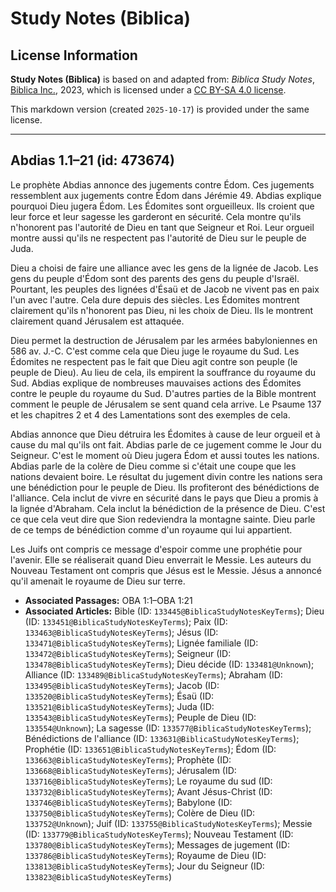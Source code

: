 # Study Notes (Biblica)

## License Information

**Study Notes (Biblica)** is based on and adapted from: _Biblica Study Notes_, [Biblica Inc.](https://www.biblica.com/), 2023, which is licensed under a [CC BY-SA 4.0 license](https://creativecommons.org/licenses/by-sa/4.0/legalcode.en).

This markdown version (created `2025-10-17`) is provided under the same license.



--------------------------------

## Abdias 1.1–21 (id: 473674)

Le prophète Abdias annonce des jugements contre Édom. Ces jugements ressemblent aux jugements contre Édom dans Jérémie 49\. Abdias explique pourquoi Dieu jugera Édom. Les Édomites sont orgueilleux. Ils croient que leur force et leur sagesse les garderont en sécurité. Cela montre qu'ils n'honorent pas l'autorité de Dieu en tant que Seigneur et Roi. Leur orgueil montre aussi qu'ils ne respectent pas l'autorité de Dieu sur le peuple de Juda.

Dieu a choisi de faire une alliance avec les gens de la lignée de Jacob. Les gens du peuple d'Édom sont des parents des gens du peuple d'Israël. Pourtant, les peuples des lignées d'Ésaü et de Jacob ne vivent pas en paix l'un avec l'autre. Cela dure depuis des siècles. Les Édomites montrent clairement qu'ils n'honorent pas Dieu, ni les choix de Dieu. Ils le montrent clairement quand Jérusalem est attaquée.

Dieu permet la destruction de Jérusalem par les armées babyloniennes en 586 av. J.\-C. C'est comme cela que Dieu juge le royaume du Sud. Les Édomites ne respectent pas le fait que Dieu agit contre son peuple (le peuple de Dieu). Au lieu de cela, ils empirent la souffrance du royaume du Sud. Abdias explique de nombreuses mauvaises actions des Édomites contre le peuple du royaume du Sud. D'autres parties de la Bible montrent comment le peuple de Jérusalem se sent quand cela arrive. Le Psaume 137 et les chapitres 2 et 4 des Lamentations sont des exemples de cela.

Abdias annonce que Dieu détruira les Édomites à cause de leur orgueil et à cause du mal qu'ils ont fait. Abdias parle de ce jugement comme le Jour du Seigneur. C'est le moment où Dieu jugera Édom et aussi toutes les nations. Abdias parle de la colère de Dieu comme si c'était une coupe que les nations devaient boire. Le résultat du jugement divin contre les nations sera une bénédiction pour le peuple de Dieu. Ils profiteront des bénédictions de l'alliance. Cela inclut de vivre en sécurité dans le pays que Dieu a promis à la lignée d'Abraham. Cela inclut la bénédiction de la présence de Dieu. C'est ce que cela veut dire que Sion redeviendra la montagne sainte. Dieu parle de ce temps de bénédiction comme d'un royaume qui lui appartient.

Les Juifs ont compris ce message d'espoir comme une prophétie pour l'avenir. Elle se réaliserait quand Dieu enverrait le Messie. Les auteurs du Nouveau Testament ont compris que Jésus est le Messie. Jésus a annoncé qu'il amenait le royaume de Dieu sur terre.

* **Associated Passages:** OBA 1:1–OBA 1:21
* **Associated Articles:** Bible (ID: `133445@BiblicaStudyNotesKeyTerms`); Dieu (ID: `133451@BiblicaStudyNotesKeyTerms`); Paix (ID: `133463@BiblicaStudyNotesKeyTerms`); Jésus (ID: `133471@BiblicaStudyNotesKeyTerms`); Lignée familiale (ID: `133472@BiblicaStudyNotesKeyTerms`); Seigneur (ID: `133478@BiblicaStudyNotesKeyTerms`); Dieu décide (ID: `133481@Unknown`); Alliance (ID: `133489@BiblicaStudyNotesKeyTerms`); Abraham (ID: `133495@BiblicaStudyNotesKeyTerms`); Jacob (ID: `133520@BiblicaStudyNotesKeyTerms`); Ésaü (ID: `133521@BiblicaStudyNotesKeyTerms`); Juda (ID: `133543@BiblicaStudyNotesKeyTerms`); Peuple de Dieu (ID: `133554@Unknown`); La sagesse (ID: `133577@BiblicaStudyNotesKeyTerms`); Bénédictions de l'alliance (ID: `133631@BiblicaStudyNotesKeyTerms`); Prophétie (ID: `133651@BiblicaStudyNotesKeyTerms`); Édom (ID: `133663@BiblicaStudyNotesKeyTerms`); Prophète (ID: `133668@BiblicaStudyNotesKeyTerms`); Jérusalem (ID: `133716@BiblicaStudyNotesKeyTerms`); Le royaume du sud (ID: `133732@BiblicaStudyNotesKeyTerms`); Avant Jésus-Christ (ID: `133746@BiblicaStudyNotesKeyTerms`); Babylone (ID: `133750@BiblicaStudyNotesKeyTerms`); Colère de Dieu (ID: `133752@Unknown`); Juif (ID: `133755@BiblicaStudyNotesKeyTerms`); Messie (ID: `133779@BiblicaStudyNotesKeyTerms`); Nouveau Testament (ID: `133780@BiblicaStudyNotesKeyTerms`); Messages de jugement (ID: `133786@BiblicaStudyNotesKeyTerms`); Royaume de Dieu (ID: `133813@BiblicaStudyNotesKeyTerms`); Jour du Seigneur (ID: `133823@BiblicaStudyNotesKeyTerms`)

